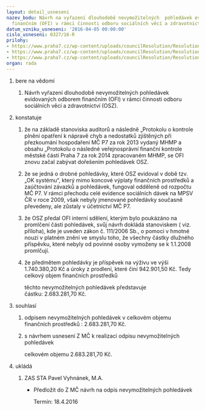 ```yaml
---
layout: detail_usneseni
nazev_bodu: Návrh na vyřazení dlouhodobě nevymožitelných  pohledávek evidovaných odborem
  finančním (OFI) v rámci činnosti odboru sociálních věcí a zdravotnictví (OSZ)
datum_vzniku_usneseni: '2016-04-05 00:00:00'
cislo_usneseni: 0327/16-R
prilohy:
- https://www.praha7.cz/wp-content/uploads/councilResolution/Resolutions/27524/export/DuvodovazpravakOKsystemu1432016~40567.doc
- https://www.praha7.cz/wp-content/uploads/councilResolution/Resolutions/27524/export/UsneseniZMCkpohledavkamOSVZ~40566.pdf
- https://www.praha7.cz/wp-content/uploads/councilResolution/Resolutions/27524/export/export~299698.pdf
organ: rada
---
```

<ol class="urzList_view" id="urzList">
<li id="" class="urzClass1"><span name="1">bere na vědomí</span> 
<ol class="urzOlClass">
<li id="" class="urzClass2" style="TEXT-ALIGN: left"><span><p>Návrh vyřazení dlouhodobě nevymožitelných pohledávek evidovaných odborem finančním (OFI) v rámci činnosti odboru sociálních věcí a zdravotnictví (OSZ).</p></span></li></ol></li>
<li id="" class="urzClass1"><span name="6">konstatuje</span> 
<ol class="urzOlClass">
<li id="" class="urzClass2" style="TEXT-ALIGN: left"><span><p>že na základě stanoviska auditorů a následně „Protokolu o kontrole plnění opatření k nápravě chyb a nedostatků zjištěných při přezkoumání hospodaření MČ P7 za rok 2013 vydaný MHMP a obsahu „Protokolu o následné veřejnosprávní finanční kontrole městské části Praha 7 za rok 2014 zpracovaném MHMP, se OFI znovu začal zabývat dořešením pohledávek OSZ.</p></span></li>
<li id="" class="urzClass2" style="TEXT-ALIGN: left"><span><p>že se jedná o drobné pohledávky, které OSZ evidoval v době tzv. „OK systému“, který mimo koncové výplaty finančních prostředků a zaúčtování závazků a pohledávek, fungoval odděleně od rozpočtu MČ P7. V rámci přechodu celé evidence sociálních dávek na MPSV ČR v roce 2009, však nebyly jmenované pohledávky současně převedeny, ale zůstaly v účetnictví MČ P7.</p></span></li>
<li id="" class="urzClass2" style="TEXT-ALIGN: left"><span><p>že OSZ předal OFI interní sdělení, kterým bylo poukázáno na promlčení části pohledávek, svůj návrh dokládá stanoviskem ( viz. příloha), kde je uveden zákon č. 111/2006 Sb., o pomoci v hmotné nouzi v platném znění ve smyslu toho, že všechny částky dlužného příspěvku, které nebyly od povinné osoby vymoženy se k 1.1.2008 promlčují.</p></span></li>
<li id="" class="urzClass2" style="TEXT-ALIGN: left"><span><p>že předmětem pohledávky je příspěvek na výživu ve výši 1.740.380,20 Kč a úroky z prodlení, které činí 942.901,50 Kč. Tedy celkový&nbsp;objem finančních prostředků</p><p>těchto nevymožitelných pohledávek&nbsp;představuje částku:&nbsp;2.683.281,70 Kč.</p></span></li></ol></li>
<li id="" class="urzClass1"><span name="26">souhlasí</span> 
<ol class="urzOlClass">
<li id="" class="urzClass2" style="TEXT-ALIGN: left"><span><p>odpisem nevymožitelných pohledávek v celkovém objemu finančních prostředků&nbsp;: 2.683.281,70 Kč.</p></span></li>
<li id="" class="urzClass2" style="TEXT-ALIGN: left"><span><p>s návrhem usnesení Z MČ k realizaci odpisu nevymožitelných pohledávek</p><p>celkovém objemu&nbsp;2.683.281,70 Kč.</p></span></li></ol></li><li class="urzClass1" id="urzUkoly"><span name="1">ukládá</span><ol class="urzOlClass"><li class="urzClass2"><span><p>ZAS STA Pavel Vyhnánek, M.A.</p></span><ul class="urzUlClass"><li class="urzClass3"><span><p>Předložit do Z MČ návrh na odpis nevymožitelných pohledávek</p></span><span class="urzUkolTermin">  Termín:&nbsp;18.4.2016</span></li></ul></li></ol></li>
</ol>